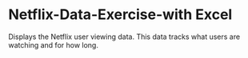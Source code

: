 # Netflix-Data-Exercise-with Excel
Displays the Netflix user viewing data. This data tracks what users are watching and for how long. 
